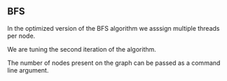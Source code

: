 ## BFS
In the optimized version of the BFS algorithm we asssign multiple threads per node.

We are tuning the second iteration of the algorithm.

The number of nodes present on the graph can be passed as a command line argument. 
